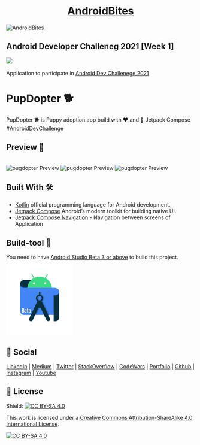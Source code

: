 
<h1 align="center"><a href="https://chetangupta.net/" target="_blank">AndroidBites</a>
</h1>

![AndroidBites](https://user-images.githubusercontent.com/11576342/109490856-d5839280-7aae-11eb-89aa-c64ee8c81c35.jpg)

## Android Developer Challeneg 2021 [Week 1]

<div>
    <img src="https://1.bp.blogspot.com/-d6KGTLsbI3M/YDQSlsM1LXI/AAAAAAAAQHQ/bFFOakT2je4o-y0oPCfW9gzBjuqmfi4dQCLcBGAsYHQ/s0/Screen%2BShot%2B2021-02-11%2Bat%2B10.58.49.png" height=200px />
</div>

Application to participate in [Android Dev Challenege 2021](https://android-developers.googleblog.com/2021/02/android-dev-challenge-lift-off-with.html)

# PupDopter :dog2:
PupDopter :dog2: is Puppy adoption app build with :heart: and :rocket: Jetpack Compose #AndroidDevChallenge

## Preview :movie_camera:
<br>
<img src="./pugdopter.gif" alt="pugdopter Preview"/>

<img src="./1preview.jpeg" alt="pugdopter Preview"/>
<img src="./2preview.jpeg" alt="pugdopter Preview"/>
<br>

## Built With 🛠
- [Kotlin](https://kotlinlang.org/) official programming language for Android development.
- [Jetpack Compose](https://developer.android.com/jetpack/compose) Android’s modern toolkit for building native UI.
- [Jetpack Compose Navigation](https://developer.android.com/jetpack/compose/navigation) - Navigation between screens of Application


## Build-tool 🧰
You need to have [Android Studio Beta 3 or above](https://developer.android.com/studio/preview) to build this project.
<br>
<img src="./beta_android.png" height="200" alt="Beta-studio"/>
<br>

## :eyes: Social
[LinkedIn](https://bit.ly/ch8n-linkdIn) |
[Medium](https://bit.ly/ch8n-medium-blog) |
[Twitter](https://bit.ly/ch8n-twitter) |
[StackOverflow](https://bit.ly/ch8n-stackOflow) |
[CodeWars](https://bit.ly/ch8n-codewar) |
[Portfolio](https://bit.ly/ch8n-home) |
[Github](https://bit.ly/ch8n-git) |
[Instagram](https://bit.ly/ch8n-insta) |
[Youtube](https://bit.ly/ch8n-youtube)


## :cop: License
Shield: [![CC BY-SA 4.0][cc-by-sa-shield]][cc-by-sa]

This work is licensed under a
[Creative Commons Attribution-ShareAlike 4.0 International License][cc-by-sa].

[![CC BY-SA 4.0][cc-by-sa-image]][cc-by-sa]

[cc-by-sa]: http://creativecommons.org/licenses/by-sa/4.0/
[cc-by-sa-image]: https://licensebuttons.net/l/by-sa/4.0/88x31.png
[cc-by-sa-shield]: https://img.shields.io/badge/License-CC%20BY--SA%204.0-lightgrey.svg
